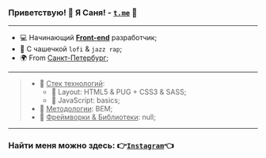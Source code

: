 ### Приветствую! 👋 Я Саня! - [`t.me`](https://t.me/lapard1n/) 💬
---
- 💻 Начинающий <u>**Front-end**</u> разработчик;
- 🎵 С чашечкой `lofi` & `jazz rap`;
- 🌍 From <u>Санкт-Петербург</u>;
---
> * 📄 <u>Cтек технологий</u>:
>   * 📑 Layout: HTML5 & PUG + CSS3 & SASS;
>   * 📑 JavaScript: basics;
> * 📄 <u>Методологии</u>: BEM;
> * 📄 <u>Фреймворки & Библиотеки</u>: null;
---
### Найти меня можно здесь: 👉[`Instagram`](https://www.instagram.com/lapard1n/)👈
